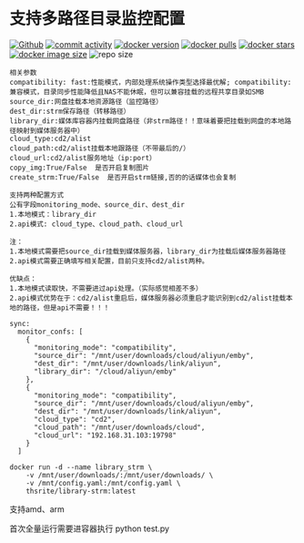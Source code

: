# 支持多路径目录监控配置

[![Github][Github-image]][Github-url]
[![commit activity][commit-activity-image]][commit-activity-url]
[![docker version][docker-version-image]][docker-version-url]
[![docker pulls][docker-pulls-image]][docker-pulls-url]
[![docker stars][docker-stars-image]][docker-stars-url]
[![docker image size][docker-image-size-image]][docker-image-size-url]
![repo size][repo-size-image]

[Github-image]: https://img.shields.io/static/v1?label=Github&message=library_strm&color=brightgreen
[Github-url]: https://github.com/thsrite/library_strm
[commit-activity-image]: https://img.shields.io/github/commit-activity/m/thsrite/library_strm
[commit-activity-url]: https://github.com/thsrite/library_strm
[docker-version-image]: https://img.shields.io/docker/v/thsrite/library-strm?style=flat
[docker-version-url]: https://hub.docker.com/r/thsrite/library-strm/tags?page=1&ordering=last_updated
[docker-pulls-image]: https://img.shields.io/docker/pulls/thsrite/library-strm?style=flat
[docker-pulls-url]: https://hub.docker.com/r/thsrite/library-strm
[docker-stars-image]: https://img.shields.io/docker/stars/thsrite/library-strm?style=flat
[docker-stars-url]: https://hub.docker.com/r/thsrite/library-strm
[docker-image-size-image]: https://img.shields.io/docker/image-size/thsrite/library-strm?style=flat
[docker-image-size-url]: https://hub.docker.com/r/thsrite/library-strm
[repo-size-image]: https://img.shields.io/github/repo-size/qd-today/qd

```
相关参数
compatibility: fast:性能模式，内部处理系统操作类型选择最优解; compatibility:兼容模式，目录同步性能降低且NAS不能休眠，但可以兼容挂载的远程共享目录如SMB   
source_dir:网盘挂载本地资源路径（监控路径）                                            
dest_dir:strm保存路径（转移路径）                                                    
library_dir:媒体库容器内挂载网盘路径（非strm路径！！意味着要把挂载到网盘的本地路径映射到媒体服务器中）                                                    
cloud_type:cd2/alist
cloud_path:cd2/alist挂载本地跟路径（不带最后的/）
cloud_url:cd2/alist服务地址（ip:port）
copy_img:True/False  是否开启复制图片
create_strm:True/False  是否开启strm链接,否的的话媒体也会复制

支持两种配置方式
公有字段monitoring_mode、source_dir、dest_dir
1.本地模式：library_dir
2.api模式: cloud_type、cloud_path、cloud_url

注：
1.本地模式需要把source_dir挂载到媒体服务器，library_dir为挂载后媒体服务器路径
2.api模式需要正确填写相关配置，目前只支持cd2/alist两种。

优缺点：
1.本地模式读取快，不需要进过api处理。（实际感觉相差不多）
2.api模式优势在于：cd2/alist重启后，媒体服务器必须重启才能识别到cd2/alist挂载本地的路径，但是api不需要！！！
```

```
sync:
  monitor_confs: [
    {
      "monitoring_mode": "compatibility",
      "source_dir": "/mnt/user/downloads/cloud/aliyun/emby",
      "dest_dir": "/mnt/user/downloads/link/aliyun",
      "library_dir": "/cloud/aliyun/emby"
    },
    {
      "monitoring_mode": "compatibility",
      "source_dir": "/mnt/user/downloads/cloud/aliyun/emby",
      "dest_dir": "/mnt/user/downloads/link/aliyun",
      "cloud_type": "cd2",
      "cloud_path": "/mnt/user/downloads/cloud",
      "cloud_url": "192.168.31.103:19798"
    }
  ]

```

```
docker run -d --name library_strm \
    -v /mnt/user/downloads/:/mnt/user/downloads/ \
    -v /mnt/config.yaml:/mnt/config.yaml \
    thsrite/library-strm:latest
```

支持amd、arm

首次全量运行需要进容器执行 python test.py
